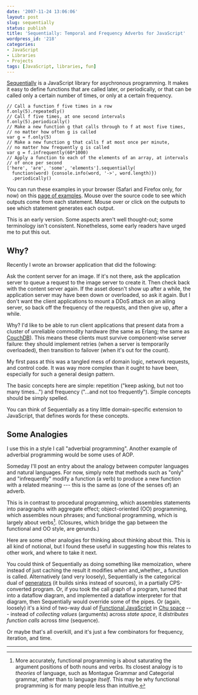 ```yaml
---
date: '2007-11-24 13:06:06'
layout: post
slug: sequentially
status: publish
title: 'Sequentially: Temporal and Frequency Adverbs for JavaScript'
wordpress_id: '218'
categories:
- JavaScript
- Libraries
- Projects
tags: [JavaScript, libraries, fun]
---
```


[Sequentially](/sources/javascript/sequentially) is a JavaScript library for asychronous programming.  It makes it easy to define functions that are called later, or periodically, or that can be called only a certain number of times, or only at a certain frequency.

    // Call a function f five times in a row
    f.only(5).repeatedly()
    // Call f five times, at one second intervals
    f.only(5).periodically()
    // Make a new function g that calls through to f at most five times,
    // no matter how often g is called
    var g = f.only(5)
    // Make a new function g that calls f at most once per minute,
    // no matter how frequently g is called
    var g = f.infrequently(60*1000)
    // Apply a function to each of the elements of an array, at intervals
    // of once per second
    ['here', 'are', 'some', 'elements'].sequentially(
      function(word) {console.info(word, '->', word.length)})
      .periodically()
    
You can run these examples in your browser (Safari and Firefox only, for now) on this [page of examples](/sources/javascript/sequentially).  Mouse over the source code to see which outputs come from each statement.  Mouse over or click on the outputs to see which statement generates each output.

This is an early version.  Some aspects aren't well thought-out; some terminology isn't consistent.  Nonetheless, some early readers have urged me to put this out.

## Why?

Recently I wrote an browser application that did the following:

Ask the content server for an image.  If it's not there, ask the application server to queue a request to the image server to create it.  Then check back with the content server again.  If the asset doesn't show up after a while, the application server may have been down or overloaded, so ask it again.  But I don't want the client applications to mount a DDoS attack on an ailing server, so back off the frequency of the requests, and then give up, after a while.

Why?  I'd like to be able to run client applications that present data from a cluster of unreliable commodity hardware (the same as Erlang; the same as [CouchDB](http://couchdb.org)).   This means these clients must survive component-wise server failure: they should implement retries (when a server is temporarily overloaded), then transition to failover (when it's out for the count).

My first pass at this was a tangled mess of domain logic, network requests, and control code.  It was way more complex than it ought to have been, especially for such a general design pattern.

The basic concepts here are simple: repetition ("keep asking, but not too many times...") and frequency ("...and not too frequently").  Simple concepts should be simply spelled.

You can think of Sequentially as a tiny little domain-specific extension to JavaScript, that defines words for these concepts.

## Some Analogies

I use this in a style I call "adverbial programming".  Another example of adverbial programming would be some uses of AOP.

Someday I'll post an entry about the analogy between computer languages and natural languages.  For now, simply note that methods such as "only" and "infrequently" modify a function (a verb) to produce a new function with a related meaning --- this is the same as (one of the senses of) an adverb.

This is in contrast to procedural programming, which assembles statements into paragraphs with aggregate effect; object-oriented (OO) programming, which assembles noun phrases; and functional programming, which is largely about verbs[^1].  (Closures, which bridge the gap between the functional and OO style, are gerunds.)

Here are some other analogies for thinking about thinking about this.  This is all kind of notional, but I found these useful in suggesting how this relates to other work, and where to take it next.

You could think of Sequentially as doing something like memoization, where instead of just caching the result it modifies _when_ and_whether_ a function is called.  Alternatively (and very loosely), Sequentially is the categorical dual of [generators](http://en.wikipedia.org/wiki/Generator_%28computer_science%29) (it builds sinks instead of sources), in a partially CPS-converted program. Or, if you took the call graph of a program, turned that into a dataflow diagram, and implemented a dataflow interpreter for that diagram, then Sequentially would override some of the pipes.  Or (again, loosely) it's a kind of two-way dual of [Functional JavaScript](/sources/javascript/functional) in [Chu space](http://chu.stanford.edu/) --- instead of _collecting_ _values_ (arguments) across _state space_, it _distributes_ _function calls_ across _time_ (sequence).

Or maybe that's all overkill, and it's just a few combinators for frequency, iteration, and time.

---

[^1]: More accurately, functional programming is about saturating the argument positions of both nouns and verbs.  Its closest analogy is to _theories_ of language, such as Montague Grammar and Categorial grammar, rather than to language _itself_.  This may be why functional programming is for many people less than intuitive.

